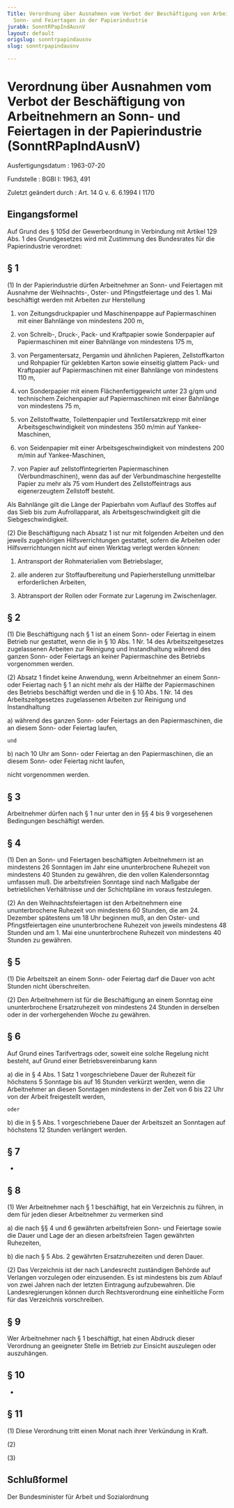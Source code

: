 ```yaml
---
Title: Verordnung über Ausnahmen vom Verbot der Beschäftigung von Arbeitnehmern an
  Sonn- und Feiertagen in der Papierindustrie
jurabk: SonntRPapIndAusnV
layout: default
origslug: sonntrpapindausnv
slug: sonntrpapindausnv

---
```


# Verordnung über Ausnahmen vom Verbot der Beschäftigung von Arbeitnehmern an Sonn- und Feiertagen in der Papierindustrie (SonntRPapIndAusnV)

Ausfertigungsdatum
:   1963-07-20

Fundstelle
:   BGBl I: 1963, 491

Zuletzt geändert durch
:   Art. 14 G v. 6. 6.1994 I 1170


## Eingangsformel

Auf Grund des § 105d der Gewerbeordnung in Verbindung mit Artikel 129 Abs. 1 des Grundgesetzes wird mit Zustimmung des Bundesrates für die Papierindustrie verordnet:


## § 1

(1) In der Papierindustrie dürfen Arbeitnehmer an Sonn- und Feiertagen mit Ausnahme der Weihnachts-, Oster- und Pfingstfeiertage und des 1. Mai beschäftigt werden mit Arbeiten zur Herstellung

1.  von Zeitungsdruckpapier und Maschinenpappe auf Papiermaschinen mit einer Bahnlänge von mindestens 200 m,


2.  von Schreib-, Druck-, Pack- und Kraftpapier sowie Sonderpapier auf Papiermaschinen mit einer Bahnlänge von mindestens 175 m,


3.  von Pergamentersatz, Pergamin und ähnlichen Papieren, Zellstoffkarton und Rohpapier für geklebten Karton sowie einseitig glattem Pack- und Kraftpapier auf Papiermaschinen mit einer Bahnlänge von mindestens 110 m,


4.  von Sonderpapier mit einem Flächenfertiggewicht unter 23 g/qm und technischem Zeichenpapier auf Papiermaschinen mit einer Bahnlänge von mindestens 75 m,


5.  von Zellstoffwatte, Toilettenpapier und Textilersatzkrepp mit einer Arbeitsgeschwindigkeit von mindestens 350 m/min auf Yankee-Maschinen,


6.  von Seidenpapier mit einer Arbeitsgeschwindigkeit von mindestens 200 m/min auf Yankee-Maschinen,


7.  von Papier auf zellstoffintegrierten Papiermaschinen (Verbundmaschinen), wenn das auf der Verbundmaschine hergestellte Papier zu mehr als 75 vom Hundert des Zellstoffeintrags aus eigenerzeugtem Zellstoff besteht.



Als Bahnlänge gilt die Länge der Papierbahn vom Auflauf des Stoffes auf das Sieb bis zum Aufrollapparat, als Arbeitsgeschwindigkeit gilt die Siebgeschwindigkeit.

(2) Die Beschäftigung nach Absatz 1 ist nur mit folgenden Arbeiten und den jeweils zugehörigen Hilfsverrichtungen gestattet, sofern die Arbeiten oder Hilfsverrichtungen nicht auf einen Werktag verlegt werden können:

1.  Antransport der Rohmaterialien vom Betriebslager,


2.  alle anderen zur Stoffaufbereitung und Papierherstellung unmittelbar erforderlichen Arbeiten,


3.  Abtransport der Rollen oder Formate zur Lagerung im Zwischenlager.





## § 2

(1) Die Beschäftigung nach § 1 ist an einem Sonn- oder Feiertag in einem Betrieb nur gestattet, wenn die in § 10 Abs. 1 Nr. 14 des Arbeitszeitgesetzes zugelassenen Arbeiten zur Reinigung und Instandhaltung während des ganzen Sonn- oder Feiertags an keiner Papiermaschine des Betriebs vorgenommen werden.

(2) Absatz 1 findet keine Anwendung, wenn Arbeitnehmer an einem Sonn- oder Feiertag nach § 1 an nicht mehr als der Hälfte der Papiermaschinen des Betriebs beschäftigt werden und die in § 10 Abs. 1 Nr. 14 des Arbeitszeitgesetzes zugelassenen Arbeiten zur Reinigung und Instandhaltung

a)  während des ganzen Sonn- oder Feiertags an den Papiermaschinen, die an diesem Sonn- oder Feiertag laufen,

    und


b)  nach 10 Uhr am Sonn- oder Feiertag an den Papiermaschinen, die an diesem Sonn- oder Feiertag nicht laufen,



nicht vorgenommen werden.


## § 3

Arbeitnehmer dürfen nach § 1 nur unter den in §§ 4 bis 9 vorgesehenen Bedingungen beschäftigt werden.


## § 4

(1) Den an Sonn- und Feiertagen beschäftigten Arbeitnehmern ist an mindestens 26 Sonntagen im Jahr eine ununterbrochene Ruhezeit von mindestens 40 Stunden zu gewähren, die den vollen Kalendersonntag umfassen muß. Die arbeitsfreien Sonntage sind nach Maßgabe der betrieblichen Verhältnisse und der Schichtpläne im voraus festzulegen.

(2) An den Weihnachtsfeiertagen ist den Arbeitnehmern eine ununterbrochene Ruhezeit von mindestens 60 Stunden, die am 24. Dezember spätestens um 18 Uhr beginnen muß, an den Oster- und Pfingstfeiertagen eine ununterbrochene Ruhezeit von jeweils mindestens 48 Stunden und am 1. Mai eine ununterbrochene Ruhezeit von mindestens 40 Stunden zu gewähren.


## § 5

(1) Die Arbeitszeit an einem Sonn- oder Feiertag darf die Dauer von acht Stunden nicht überschreiten.

(2) Den Arbeitnehmern ist für die Beschäftigung an einem Sonntag eine ununterbrochene Ersatzruhezeit von mindestens 24 Stunden in derselben oder in der vorhergehenden Woche zu gewähren.


## § 6

Auf Grund eines Tarifvertrags oder, soweit eine solche Regelung nicht besteht, auf Grund einer Betriebsvereinbarung kann

a)  die in § 4 Abs. 1 Satz 1 vorgeschriebene Dauer der Ruhezeit für höchstens 5 Sonntage bis auf 16 Stunden verkürzt werden, wenn die Arbeitnehmer an diesen Sonntagen mindestens in der Zeit von 6 bis 22 Uhr von der Arbeit freigestellt werden,

    oder


b)  die in § 5 Abs. 1 vorgeschriebene Dauer der Arbeitszeit an Sonntagen auf höchstens 12 Stunden verlängert werden.





## § 7

-


## § 8

(1) Wer Arbeitnehmer nach § 1 beschäftigt, hat ein Verzeichnis zu führen, in dem für jeden dieser Arbeitnehmer zu vermerken sind

a)  die nach §§ 4 und 6 gewährten arbeitsfreien Sonn- und Feiertage sowie die Dauer und Lage der an diesen arbeitsfreien Tagen gewährten Ruhezeiten,


b)  die nach § 5 Abs. 2 gewährten Ersatzruhezeiten und deren Dauer.




(2) Das Verzeichnis ist der nach Landesrecht zuständigen Behörde auf Verlangen vorzulegen oder einzusenden. Es ist mindestens bis zum Ablauf von zwei Jahren nach der letzten Eintragung aufzubewahren. Die Landesregierungen können durch Rechtsverordnung eine einheitliche Form für das Verzeichnis vorschreiben.


## § 9

Wer Arbeitnehmer nach § 1 beschäftigt, hat einen Abdruck dieser Verordnung an geeigneter Stelle im Betrieb zur Einsicht auszulegen oder auszuhängen.


## § 10

-


## § 11

(1) Diese Verordnung tritt einen Monat nach ihrer Verkündung in Kraft.

(2)

(3)


## Schlußformel

Der Bundesminister für Arbeit und Sozialordnung


